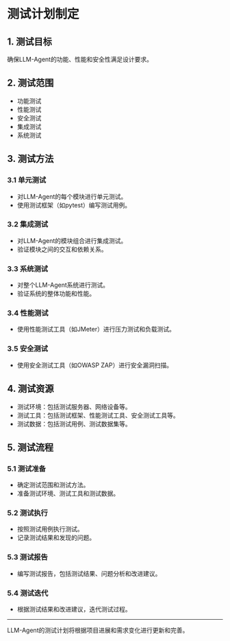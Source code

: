 # 测试计划制定

## 1. 测试目标

确保LLM-Agent的功能、性能和安全性满足设计要求。

## 2. 测试范围

- 功能测试
- 性能测试
- 安全测试
- 集成测试
- 系统测试

## 3. 测试方法

### 3.1 单元测试

- 对LLM-Agent的每个模块进行单元测试。
- 使用测试框架（如pytest）编写测试用例。

### 3.2 集成测试

- 对LLM-Agent的模块组合进行集成测试。
- 验证模块之间的交互和依赖关系。

### 3.3 系统测试

- 对整个LLM-Agent系统进行测试。
- 验证系统的整体功能和性能。

### 3.4 性能测试

- 使用性能测试工具（如JMeter）进行压力测试和负载测试。

### 3.5 安全测试

- 使用安全测试工具（如OWASP ZAP）进行安全漏洞扫描。

## 4. 测试资源

- 测试环境：包括测试服务器、网络设备等。
- 测试工具：包括测试框架、性能测试工具、安全测试工具等。
- 测试数据：包括测试用例、测试数据集等。

## 5. 测试流程

### 5.1 测试准备

- 确定测试范围和测试方法。
- 准备测试环境、测试工具和测试数据。

### 5.2 测试执行

- 按照测试用例执行测试。
- 记录测试结果和发现的问题。

### 5.3 测试报告

- 编写测试报告，包括测试结果、问题分析和改进建议。

### 5.4 测试迭代

- 根据测试结果和改进建议，迭代测试过程。

---

LLM-Agent的测试计划将根据项目进展和需求变化进行更新和完善。